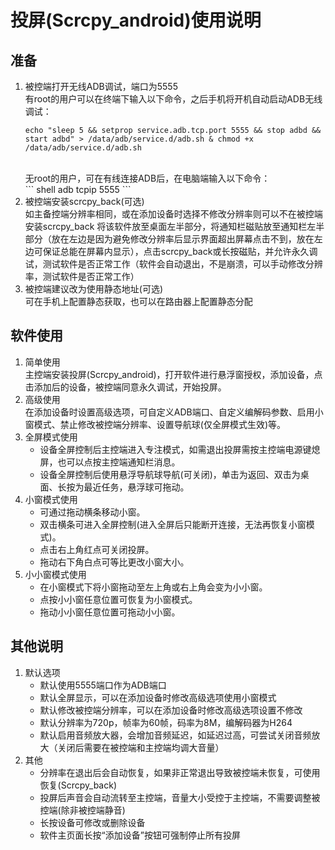 # 投屏(Scrcpy_android)使用说明

## 准备

1. 被控端打开无线ADB调试，端口为5555<br>
	 有root的用户可以在终端下输入以下命令，之后手机将开机自动启动ADB无线调试：<br>
	 ``` shell
	 echo "sleep 5 && setprop service.adb.tcp.port 5555 && stop adbd && start adbd" > /data/adb/service.d/adb.sh & chmod +x /data/adb/service.d/adb.sh
	 ```
	 <br>
	 无root的用户，可在有线连接ADB后，在电脑端输入以下命令：<br>
	 ``` shell
	 adb tcpip 5555
	 ```
2. 被控端安装scrcpy_back(可选)<br>
	 如主备控端分辨率相同，或在添加设备时选择不修改分辨率则可以不在被控端安装scrcpy_back
	 将该软件放至桌面左半部分，将通知栏磁贴放至通知栏左半部分（放在左边是因为避免修改分辨率后显示界面超出屏幕点击不到，放在左边可保证总能在屏幕内显示），点击scrcpy_back或长按磁贴，并允许永久调试，测试软件是否正常工作（软件会自动退出，不是崩溃，可以手动修改分辨率，测试软件是否正常工作）
3. 被控端建议改为使用静态地址(可选)<br>
	 可在手机上配置静态获取，也可以在路由器上配置静态分配

## 软件使用

1. 简单使用<br>
	 主控端安装投屏(Scrcpy_android)，打开软件进行悬浮窗授权，添加设备，点击添加后的设备，被控端同意永久调试，开始投屏。
2. 高级使用<br>
	 在添加设备时设置高级选项，可自定义ADB端口、自定义编解码参数、启用小窗模式、禁止修改被控端分辨率、设置导航球(仅全屏模式生效)等。
3. 全屏模式使用
	 - 设备全屏控制后主控端进入专注模式，如需退出投屏需按主控端电源键熄屏，也可以点按主控端通知栏消息。
	 - 设备全屏控制后使用悬浮导航球导航(可关闭)，单击为返回、双击为桌面、长按为最近任务，悬浮球可拖动。
4. 小窗模式使用
	 - 可通过拖动横条移动小窗。
	 - 双击横条可进入全屏控制(进入全屏后只能断开连接，无法再恢复小窗模式)。
	 - 点击右上角红点可关闭投屏。
	 - 拖动右下角白点可等比更改小窗大小。
5. 小小窗模式使用
	 - 在小窗模式下将小窗拖动至左上角或右上角会变为小小窗。
	 - 点按小小窗任意位置可恢复为小窗模式。
	 - 拖动小小窗任意位置可拖动小小窗。

## 其他说明

1. 默认选项
	 - 默认使用5555端口作为ADB端口
	 - 默认全屏显示，可以在添加设备时修改高级选项使用小窗模式
	 - 默认修改被控端分辨率，可以在添加设备时修改高级选项设置不修改
	 - 默认分辨率为720p，帧率为60帧，码率为8M，编解码器为H264
	 - 默认启用音频放大器，会增加音频延迟，如延迟过高，可尝试关闭音频放大（关闭后需要在被控端和主控端均调大音量）
2. 其他
	 - 分辨率在退出后会自动恢复，如果非正常退出导致被控端未恢复，可使用恢复(Scrcpy_back)
	 - 投屏后声音会自动流转至主控端，音量大小受控于主控端，不需要调整被控端(除非被控端静音)
	 - 长按设备可修改或删除设备
	 - 软件主页面长按“添加设备”按钮可强制停止所有投屏
